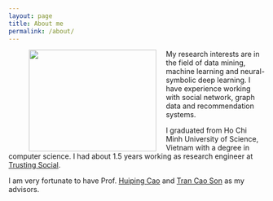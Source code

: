 ```yaml
---
layout: page
title: About me
permalink: /about/
---
```

<figure>
    <img style="float: left; margin-right: 0.5cm" src="https://i.imgur.com/eUrR1J3.jpeg" width="250" height="200" />
</figure>
My research interests are in the field of data mining, machine learning and neural-symbolic deep learning.
I have experience working with social network, graph data and recommendation systems.

I graduated from Ho Chi Minh University of Science, Vietnam with a degree in computer science. I had about 1.5 years working as research engineer at [Trusting Social](https://trustingsocial.com/).

I am very fortunate to have Prof. [Huiping Cao](https://www.cs.nmsu.edu/~hcao/) and [Tran Cao Son](https://www.cs.nmsu.edu/~tson/) as my advisors.





